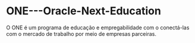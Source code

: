 # ONE---Oracle-Next-Education
O ONE é um programa de educação e empregabilidade com o conectá-las com o mercado de trabalho por meio de empresas parceiras.
